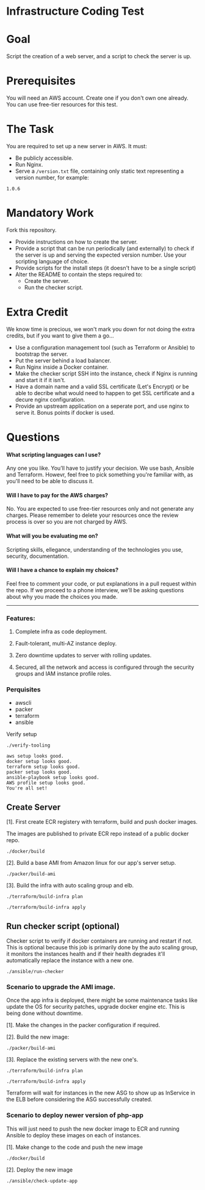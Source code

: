 Infrastructure Coding Test
==========================

# Goal

Script the creation of a web server, and a script to check the server is up.

# Prerequisites

You will need an AWS account. Create one if you don't own one already. You can use free-tier resources for this test.

# The Task

You are required to set up a new server in AWS. It must:

* Be publicly accessible.
* Run Nginx.
* Serve a `/version.txt` file, containing only static text representing a version number, for example:

```
1.0.6
```

# Mandatory Work

Fork this repository.

* Provide instructions on how to create the server.
* Provide a script that can be run periodically (and externally) to check if the server is up and serving the expected version number. Use your scripting language of choice.
* Provide scripts for the install steps (it doesn't have to be a single script)
* Alter the README to contain the steps required to:
  * Create the server.
  * Run the checker script.


# Extra Credit

We know time is precious, we won't mark you down for not doing the extra credits, but if you want to give them a go...

* Use a configuration management tool (such as Terraform or Ansible) to bootstrap the server.
* Put the server behind a load balancer.
* Run Nginx inside a Docker container.
* Make the checker script SSH into the instance, check if Nginx is running and start it if it isn't.
* Have a domain name and a valid SSL certificate (Let's Encrypt) or be able to decribe what would need to happen to get SSL certificate and a decure nginx configuration.
* Provide an upstream application on a seperate port, and use nginx to serve it.  Bonus points if docker is used.

# Questions

#### What scripting languages can I use?

Any one you like. You’ll have to justify your decision. We use bash, Ansible and Terraform. Howevr, feel free to pick something you're familiar with, as you'll need to be able to discuss it.

#### Will I have to pay for the AWS charges?

No. You are expected to use free-tier resources only and not generate any charges. Please remember to delete your resources once the review process is over so you are not charged by AWS.

#### What will you be evaluating me on?

Scripting skills, ellegance, understanding of the technologies you use, security, documentation.

#### Will I have a chance to explain my choices?

Feel free to comment your code, or put explanations in a pull request within the repo.
If we proceed to a phone interview, we’ll be asking questions about why you made the choices you made.

-------------------------

### Features:

1. Complete infra as code deployment.

2. Fault-tolerant, multi-AZ instance deploy.

3. Zero downtime updates to server with rolling updates.

4. Secured, all the network and access is configured through the security groups and IAM instance profile roles. 

### Perquisites

- awscli
- packer
- terraform
- ansible

Verify setup

```
./verify-tooling

aws setup looks good.
docker setup looks good.
terraform setup looks good.
packer setup looks good.
ansible-playbook setup looks good.
AWS profile setup looks good.
You're all set!

```

## Create Server

[1]. First create ECR registery with terraform, build and push docker images.

The images are published to private ECR repo instead of a public docker repo.
 
```
./docker/build
```

[2]. Build a base AMI from Amazon linux for our app's server setup.

```
./packer/build-ami
```

[3]. Build the infra with auto scaling group and elb.

```
./terraform/build-infra plan
```

```
./terraform/build-infra apply
```


## Run checker script (optional) 

Checker script to verify if docker containers are running and restart if not. This is optional because this job is primarily
done by the auto scaling group, it monitors the instances health and if their health degrades it'll automatically replace the instance
with a new one.

```
./ansible/run-checker
```

### Scenario to upgrade the AMI image.

Once the app infra is deployed, there might be some maintenance tasks like update the OS for security patches, upgrade docker engine etc.
This is being done without downtime.

[1]. Make the changes in the packer configuration if required. 

[2]. Build the new image:

```
./packer/build-ami
```

[3]. Replace the existing servers with the new one's.

```
./terraform/build-infra plan
```

```
./terraform/build-infra apply
```

Terraform will wait for instances in the new ASG to show up as InService in the ELB before considering the ASG successfully created. 

### Scenario to deploy newer version of php-app

This will just need to push the new docker image to ECR and running Ansible to deploy these images on each of instances.

[1]. Make change to the code and push the new image

```
./docker/build
```

[2]. Deploy the new image

```
./ansible/check-update-app
```